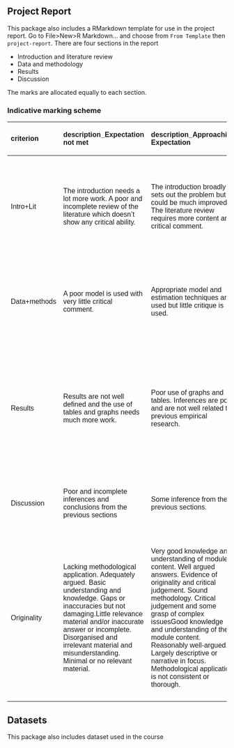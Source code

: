 ## Project Report

This package also includes a RMarkdown template for use in the project
report. Go to File\>New\>R Markdown… and choose from `From Template`
then `project-report`. There are four sections in the report

  - Introduction and literature review
  - Data and methodology
  - Results
  - Discussion

The marks are allocated equally to each section.

### Indicative marking scheme

<table class=" lightable-paper" style='font-family: "Arial Narrow", arial, helvetica, sans-serif; margin-left: auto; margin-right: auto;'>

<thead>

<tr>

<th style="text-align:left;">

criterion

</th>

<th style="text-align:left;">

description\_Expectation not met

</th>

<th style="text-align:left;">

description\_Approaching Expectation

</th>

<th style="text-align:left;">

description\_Meets Expectation

</th>

<th style="text-align:left;">

description\_Exceeds Expectation

</th>

<th style="text-align:left;">

value\_Expectation not met

</th>

<th style="text-align:left;">

value\_Approaching Expectation

</th>

<th style="text-align:left;">

value\_Meets Expectation

</th>

<th style="text-align:left;">

value\_Exceeds Expectation

</th>

</tr>

</thead>

<tbody>

<tr>

<td style="text-align:left;">

Intro+Lit

</td>

<td style="text-align:left;">

The introduction needs a lot more work. A poor and incomplete review of
the literature which doesn’t show any critical ability.

</td>

<td style="text-align:left;">

The introduction broadly sets out the problem but could be much
improved. The literature review requires more content and critical
comment.

</td>

<td style="text-align:left;">

An adequate introduction which broadly sets out the problem. A good
literature review that sets out some of the relevant literature but need
more critique.

</td>

<td style="text-align:left;">

A very good introduction which is easy to read and introduces the
problem well, setting out the overall project aim. A very good
literature review, detailing the relevant literature and critiquing it.

</td>

<td style="text-align:left;">

5

</td>

<td style="text-align:left;">

15

</td>

<td style="text-align:left;">

20

</td>

<td style="text-align:left;">

25

</td>

</tr>

<tr>

<td style="text-align:left;">

Data+methods

</td>

<td style="text-align:left;">

A poor model is used with very little critical comment.

</td>

<td style="text-align:left;">

Appropriate model and estimation techniques are used but little critique
is used.

</td>

<td style="text-align:left;">

A good model construct and use of the standard estimation techniques.
There is some critique of the methods.

</td>

<td style="text-align:left;">

A very good model construction with critical comments of its use.
Estimation techniques are well laid out and critiqued, with some
improvements mentioned.

</td>

<td style="text-align:left;">

5

</td>

<td style="text-align:left;">

15

</td>

<td style="text-align:left;">

20

</td>

<td style="text-align:left;">

25

</td>

</tr>

<tr>

<td style="text-align:left;">

Results

</td>

<td style="text-align:left;">

Results are not well defined and the use of tables and graphs needs much
more work.

</td>

<td style="text-align:left;">

Poor use of graphs and tables. Inferences are poor and are not well
related to previous empirical research.

</td>

<td style="text-align:left;">

There is appropriate use of both tables and graphs. The inferences on
results are good but have sparse critical comments. Improvement could be
made with more contextual comment about previous empirical results.

</td>

<td style="text-align:left;">

Very good use is made of both tables and graphs. The most interesting
features of the results are well identified with inferences related to
overall project aims. A excellent critique of your results using
previous empirical research.

</td>

<td style="text-align:left;">

5

</td>

<td style="text-align:left;">

15

</td>

<td style="text-align:left;">

20

</td>

<td style="text-align:left;">

25

</td>

</tr>

<tr>

<td style="text-align:left;">

Discussion

</td>

<td style="text-align:left;">

Poor and incomplete inferences and conclusions from the previous
sections

</td>

<td style="text-align:left;">

Some inference from the previous sections.

</td>

<td style="text-align:left;">

Good use of critical inferences with some reference to how findings are
related to the existing literature.

</td>

<td style="text-align:left;">

Excellent use of critical inferences with well thought out critique
given the literature described in the previous sections.

</td>

<td style="text-align:left;">

5

</td>

<td style="text-align:left;">

15

</td>

<td style="text-align:left;">

20

</td>

<td style="text-align:left;">

25

</td>

</tr>

<tr>

<td style="text-align:left;">

Originality

</td>

<td style="text-align:left;">

Lacking methodological application. Adequately argued. Basic
understanding and knowledge. Gaps or inaccuracies but not
damaging.Little relevance material and/or inaccurate answer or
incomplete. Disorganised and irrelevant material and misunderstanding.
Minimal or no relevant material.

</td>

<td style="text-align:left;">

Very good knowledge and understanding of module content. Well argued
answers. Evidence of originality and critical judgement. Sound
methodology. Critical judgement and some grasp of complex issuesGood
knowledge and understanding of the module content. Reasonably
well-argued. Largely descriptive or narrative in focus. Methodological
application is not consistent or thorough.

</td>

<td style="text-align:left;">

Very good knowledge and understanding of module content. Well argued
answers. Evidence of originality and critical judgement. Sound
methodology. Critical judgement and some grasp of complex issu

</td>

<td style="text-align:left;">

Thorough and systematic knowledge and understanding of the module
content. A clear grasp of the issues involved, with evidence of
innovative and the original use of learning resources. Knowledge beyond
module content. Clear evidence of independent thought and originality.
Methodological rigour. High critical judgement and a confident grasp of
complex issues

</td>

<td style="text-align:left;">

5

</td>

<td style="text-align:left;">

18

</td>

<td style="text-align:left;">

28

</td>

<td style="text-align:left;">

40

</td>

</tr>

</tbody>

</table>

## Datasets

This package also includes dataset used in the course
